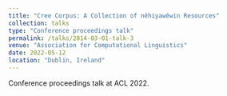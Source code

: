 ```yaml
---
title: "Cree Corpus: A Collection of nêhiyawêwin Resources"
collection: talks
type: "Conference proceedings talk"
permalink: /talks/2014-03-01-talk-3
venue: "Association for Computational Linguistics"
date: 2022-05-12
location: "Dublin, Ireland"
---
```


Conference proceedings talk at ACL 2022.
